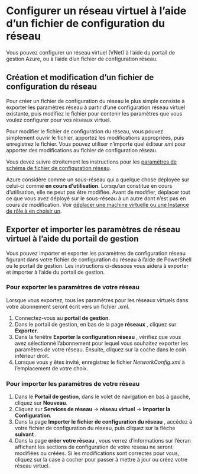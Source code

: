 <properties 
    pageTitle="Configurer un réseau virtuel à l’aide d’un fichier de configuration du réseau" 
    description="Instructions pour exporter et importer un fichier de configuration réseau dans le portail de gestion Azure afin de créer ou modifier des réseaux virtuels. " 
    services="virtual-network" 
    documentationCenter="" 
    authors="jimdial" 
    manager="carmonm" 
    editor="tysonn"/>

<tags
    ms.service="virtual-network"
    ms.devlang="na"
    ms.topic="article"
    ms.tgt_pltfrm="na"
    ms.workload="infrastructure-services" 
    ms.date="03/15/2016"
    ms.author="jdial"/>

# <a name="configure-a-virtual-network-using-a-network-configuration-file"></a>Configurer un réseau virtuel à l’aide d’un fichier de configuration du réseau

Vous pouvez configurer un réseau virtuel (VNet) à l’aide du portail de gestion Azure, ou à l’aide d’un fichier de configuration réseau.

## <a name="creating-and-modifying-a-network-configuration-file"></a>Création et modification d’un fichier de configuration du réseau 
Pour créer un fichier de configuration du réseau le plus simple consiste à exporter les paramètres réseau à partir d’une configuration réseau virtuel existante, puis modifiez le fichier pour contenir les paramètres que vous voulez configurer pour vos réseaux virtuel.

Pour modifier le fichier de configuration du réseau, vous pouvez simplement ouvrir le fichier, apportez les modifications appropriées, puis enregistrez le fichier. Vous pouvez utiliser n’importe quel éditeur *xml* pour apporter des modifications au fichier de configuration réseau. 

Vous devez suivre étroitement les instructions pour les [paramètres de schéma de fichier de configuration réseau](https://msdn.microsoft.com/library/azure/jj157100.aspx). 

Azure considère comme un sous-réseau qui a quelque chose déployée sur celui-ci comme **en cours d’utilisation**. Lorsqu’un constitue en cours d’utilisation, elle ne peut pas être modifiée. Avant de modifier, déplacer tout ce que vous avez déployé sur le sous-réseau à un autre dont n’est pas en cours de modification.   Voir [déplacer une machine virtuelle ou une Instance de rôle à en choisir un](virtual-networks-move-vm-role-to-subnet.md).

## <a name="export-and-import-virtual-network-settings-using-the-management-portal"></a>Exporter et importer les paramètres de réseau virtuel à l’aide du portail de gestion  
Vous pouvez importer et exporter les paramètres de configuration réseau figurant dans votre fichier de configuration du réseau à l’aide de PowerShell ou le portail de gestion. Les instructions ci-dessous vous aidera à exporter et importer à l’aide du portail de gestion. 

### <a name="to-export-your-network-settings"></a>Pour exporter les paramètres de votre réseau
Lorsque vous exportez, tous les paramètres pour les réseaux virtuels dans votre abonnement seront écrit vers un fichier .xml. 

1. Connectez-vous au **portail de gestion**.
2. Dans le portail de gestion, en bas de la page **réseaux** , cliquez sur **Exporter**. 
3. Dans la fenêtre **Exporter la configuration réseau** , vérifiez que vous avez sélectionné l’abonnement pour lequel vous souhaitez exporter les paramètres de votre réseau. Ensuite, cliquez sur la coche dans le coin inférieur droit. 
4. Lorsque vous y êtes invité, enregistrez le fichier *NetworkConfig.xml* à l’emplacement de votre choix.


### <a name="to-import-your-network-settings"></a>Pour importer les paramètres de votre réseau

1. Dans le **Portail de gestion**, dans le volet de navigation en bas à gauche, cliquez sur **Nouveau**.
2. Cliquez sur **Services de réseau** -> **réseau virtuel** -> **Importer la Configuration**.
3. Dans la page **Importer le fichier de configuration du réseau** , accédez à votre fichier de configuration du réseau, puis cliquez sur la flèche **suivant** .
4. Dans la page **créer votre réseau** , vous verrez d’informations sur l’écran affichant les sections de configuration de votre réseau ne seront modifiées ou créées. Si les modifications sont correctes pour vous, cliquez sur la case à cocher pour passer à mettre à jour ou créez votre réseau virtuel. 
